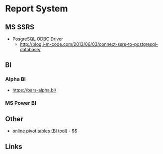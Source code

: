 # Report System

## MS SSRS
- PosgreSQL ODBC Driver
  - http://blog.i-m-code.com/2013/06/03/connect-ssrs-to-postgresql-database/

## BI

### Alpha BI 
- https://bars-alpha.bi/

### MS Power BI

## Other
* [online pivot tables (BI tool)](https://www.seektable.com/) - $$

## Links
